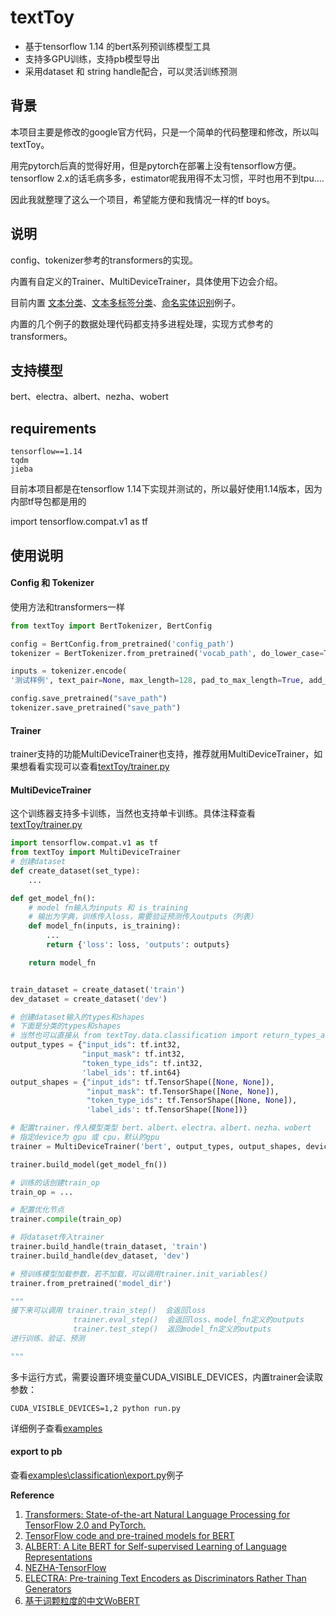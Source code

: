 # textToy
- 基于tensorflow 1.14 的bert系列预训练模型工具
- 支持多GPU训练，支持pb模型导出
- 采用dataset 和 string handle配合，可以灵活训练预测

## 背景

本项目主要是修改的google官方代码，只是一个简单的代码整理和修改，所以叫textToy。

用完pytorch后真的觉得好用，但是pytorch在部署上没有tensorflow方便。
tensorflow 2.x的话毛病多多，estimator呢我用得不太习惯，平时也用不到tpu....

因此我就整理了这么一个项目，希望能方便和我情况一样的tf boys。
## 说明


config、tokenizer参考的transformers的实现。

内置有自定义的Trainer、MultiDeviceTrainer，具体使用下边会介绍。

目前内置 [文本分类](examples\classification)、[文本多标签分类](examples\multi_label)、[命名实体识别](examples\ner)例子。

内置的几个例子的数据处理代码都支持多进程处理，实现方式参考的transformers。
## 支持模型

bert、electra、albert、nezha、wobert

## requirements
```
tensorflow==1.14
tqdm
jieba
```
目前本项目都是在tensorflow 1.14下实现并测试的，所以最好使用1.14版本，因为内部tf导包都是用的

import tensorflow.compat.v1 as tf

## 使用说明
#### Config 和 Tokenizer
使用方法和transformers一样
```python
from textToy import BertTokenizer, BertConfig

config = BertConfig.from_pretrained('config_path')
tokenizer = BertTokenizer.from_pretrained('vocab_path', do_lower_case=True)

inputs = tokenizer.encode(
'测试样例', text_pair=None, max_length=128, pad_to_max_length=True, add_special_tokens=True)

config.save_pretrained("save_path")
tokenizer.save_pretrained("save_path")
```
#### Trainer
trainer支持的功能MultiDeviceTrainer也支持，推荐就用MultiDeviceTrainer，如果想看看实现可以查看[textToy/trainer.py](textToy/trainer.py)
#### MultiDeviceTrainer
这个训练器支持多卡训练，当然也支持单卡训练。具体注释查看[textToy/trainer.py](textToy/trainer.py)
```python
import tensorflow.compat.v1 as tf
from textToy import MultiDeviceTrainer
# 创建dataset
def create_dataset(set_type):
    ...

def get_model_fn():
    # model fn输入为inputs 和 is_training
    # 输出为字典，训练传入loss，需要验证预测传入outputs（列表） 
    def model_fn(inputs, is_training):
        ...
        return {'loss': loss, 'outputs': outputs}

    return model_fn


train_dataset = create_dataset('train')
dev_dataset = create_dataset('dev')

# 创建dataset输入的types和shapes
# 下面是分类的types和shapes
# 当然也可以直接从 from textToy.data.classification import return_types_and_shapes
output_types = {"input_ids": tf.int32,
                "input_mask": tf.int32,
                "token_type_ids": tf.int32,
                'label_ids': tf.int64}
output_shapes = {"input_ids": tf.TensorShape([None, None]),
                 "input_mask": tf.TensorShape([None, None]),
                 "token_type_ids": tf.TensorShape([None, None]),
                 'label_ids': tf.TensorShape([None])}

# 配置trainer，传入模型类型 bert、albert、electra、albert、nezha、wobert
# 指定device为 gpu 或 cpu，默认的gpu
trainer = MultiDeviceTrainer('bert', output_types, output_shapes, device='gpu')

trainer.build_model(get_model_fn())

# 训练的话创建train_op
train_op = ...

# 配置优化节点
trainer.compile(train_op)

# 将dataset传入trainer
trainer.build_handle(train_dataset, 'train')
trainer.build_handle(dev_dataset, 'dev')

# 预训练模型加载参数，若不加载，可以调用trainer.init_variables()
trainer.from_pretrained('model_dir')

"""
接下来可以调用 trainer.train_step()  会返回loss
              trainer.eval_step()  会返回loss、model_fn定义的outputs
              trainer.test_step()  返回model_fn定义的outputs
进行训练、验证、预测

"""
```
多卡运行方式，需要设置环境变量CUDA_VISIBLE_DEVICES，内置trainer会读取参数：
```
CUDA_VISIBLE_DEVICES=1,2 python run.py
```
详细例子查看[examples](examples)

#### export to pb
查看[examples\classification\export.py](examples\classification\export.py)例子

**Reference**  
1. [Transformers: State-of-the-art Natural Language Processing for TensorFlow 2.0 and PyTorch. ](https://github.com/huggingface/transformers)
2. [TensorFlow code and pre-trained models for BERT](https://github.com/google-research/bert)
3. [ALBERT: A Lite BERT for Self-supervised Learning of Language Representations](https://github.com/google-research/albert)
4. [NEZHA-TensorFlow](https://github.com/huawei-noah/Pretrained-Language-Model/tree/master/NEZHA-TensorFlow)
5. [ELECTRA: Pre-training Text Encoders as Discriminators Rather Than Generators](https://github.com/google-research/electra)
6. [基于词颗粒度的中文WoBERT](https://github.com/ZhuiyiTechnology/WoBERT)
